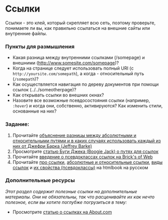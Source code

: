 # Ссылки

Ссылки - это клей, который скрепляет всю сеть, поэтому проверьте, понимаете ли вы, как правильно ссылаться на внешние сайты или внутренние файлы.

### Пункты для размышления

- Какая разница между внутренними ссылками (/somepage) и внешними (http://www.somesite.com/somepage)?
- Когда на странице следует использовать полный URI (с `http://yoursite.com/somepath`), а когда - относительный путь (`/somepath`)?
- Как осуществляется навигация по дереву документов при помощи ссылок (../../someotherpage)?
- Как открывать ссылки во внешних окнах?
- Назовите все возможные псевдосостояния ссылки (например, `:hover`) и когда они, собственно, активируются? Как изменить стили, основанные на них?

### Задание:

1. Прочитайте [объяснение разницы между абсолютными и относительными путями и в каких случаях использовать каждый из них от Джефри Барка (Jeffrey Barke)](http://jeffreybarke.net/2013/06/paths-and-urls-relative-and-absolute/)
2. Просмотрите [статью Буги Джека (Boogie Jack) о путях для ссылок](http://www.boogiejack.com/server_paths.html)
3. Прочитайте [введение о псевдоклассах ссылок на Brick's of Web](http://bricksofweb.com/link-pseudo-classes/)
4. Прочитайте [про ссылки](http://htmlbook.ru/samhtml/ssylki), [абсолютные и относительные ссылки](http://htmlbook.ru/samhtml/ssylki/absolyutnye-i-otnositelnye-ssylki), [виды ссылок](http://htmlbook.ru/samhtml/ssylki/vidy-ssylok) и [их свойства (псевдоклассы)](http://htmlbook.ru/content/svoystva-ssylok) на htmlbook на русском

### Дополнительные ресурсы

_Этот раздел содержит полезные ссылки на дополнительные материалы. Они не обязательны, так что расценивайте их как нечто полезное, если вы хотите поглубже погрузиться в тему:_

- Просмотрите [статью о ссылках на About.com](http://webdesign.about.com/od/beginningtutorials/a/aa040502a.htm)

